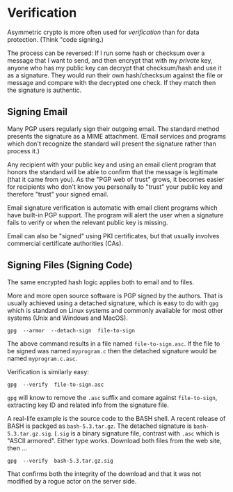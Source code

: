 # Verification

Asymmetric crypto is more often used for *verification*
than for data protection. (Think "code signing.)

The process can be reversed: If I run some hash or checksum over a
message that I want to send, and then encrypt that with my *private* key,
anyone who has my public key can decrypt that checksum/hash and use it
as a signature. They would run their own hash/checksum against the
file or message and compare with the decrypted one check.
If they match then the signature is authentic.

## Signing Email

Many PGP users regularly sign their outgoing email.
The standard method presents the signature as a MIME attachment.
(Email services and programs which don't recognize the standard
will present the signature rather than process it.)

Any recipient with your public key and using an email client program
that honors the standard will be able to confirm that the message
is legitimate (that it came from you). As the "PGP web of trust"
grows, it becomes easier for recipients who don't know you personally
to "trust" your public key and therefore "trust" your signed email.

Email signature verification is automatic with email client programs
which have built-in PGP support. The program will alert the user when
a signature fails to verify or when the relevant public key is missing.

Email can also be "signed" using PKI certificates,
but that usually involves commercial certificate authorities (CAs).

## Signing Files (Signing Code)

The same encrypted hash logic applies both to email and to files.

More and more open source software is PGP signed by the authors.
That is usually achieved using a detached signature, which is easy
to do with `gpg` which is standard on Linux systems and commonly
available for most other systems (Unix and Windows and MacOS).

    gpg  --armor  --detach-sign  file-to-sign

The above command results in a file named `file-to-sign.asc`.
If the file to be signed was named `myprogram.c` then the detached
signature would be named `myprogram.c.asc`.

Verification is similarly easy:

    gpg  --verify  file-to-sign.asc

`gpg` will know to remove the `.asc` suffix and comare against
`file-to-sign`, extracting key ID and related info from the
signature file.

A real-life example is the source code to the BASH shell. A recent
release of BASH is packged as `bash-5.3.tar.gz`. The detached signature
is `bash-5.3.tar.gz.sig`. (`.sig` is a binary signature file,
contrast with `.asc` which is "ASCII armored". Either type works.
Download both files from the web site, then ...

    gpg  --verify  bash-5.3.tar.gz.sig

That confirms both the integrity of the download
and that it was not modified by a rogue actor on the server side.


